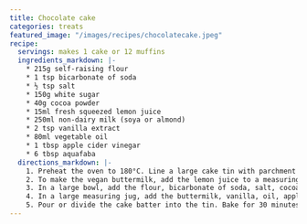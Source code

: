 ```yaml
---
title: Chocolate cake
categories: treats
featured_image: "/images/recipes/chocolatecake.jpeg"
recipe:
  servings: makes 1 cake or 12 muffins
  ingredients_markdown: |-
    * 215g self-raising flour
    * 1 tsp bicarbonate of soda
    * ½ tsp salt
    * 150g white sugar
    * 40g cocoa powder
    * 15ml fresh squeezed lemon juice
    * 250ml non-dairy milk (soya or almond)
    * 2 tsp vanilla extract
    * 80ml vegetable oil 
    * 1 tbsp apple cider vinegar
    * 6 tbsp aquafaba
  directions_markdown: |-
    1. Preheat the oven to 180°C. Line a large cake tin with parchment paper, or a muffin tin with 12 muffin cases. Set aside.
    2. To make the vegan buttermilk, add the lemon juice to a measuring jug, followed by the milk and leave it to sit for two minutes.
    3. In a large bowl, add the flour, bicarbonate of soda, salt, cocoa powder and sugar and mix.
    4. In a large measuring jug, add the buttermilk, vanilla, oil, apple cider vinegar and aquafaba and whisk together. Pour the wet ingredients into the dry. Mix until no large lumps remain.
    5. Pour or divide the cake batter into the tin. Bake for 30 minutes. If making muffins, bake for 20 minutes, or until a skewer inserted into the centre comes out clean.
---
```

